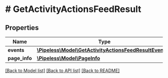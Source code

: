 # # GetActivityActionsFeedResult

## Properties

Name | Type | Description | Notes
------------ | ------------- | ------------- | -------------
**events** | [**\Pipeless\Model\GetActivityActionsFeedResultEvents[]**](GetActivityActionsFeedResultEvents.md) |  | 
**page_info** | [**\Pipeless\Model\PageInfo**](PageInfo.md) |  | 

[[Back to Model list]](../../README.md#documentation-for-models) [[Back to API list]](../../README.md#documentation-for-api-endpoints) [[Back to README]](../../README.md)


